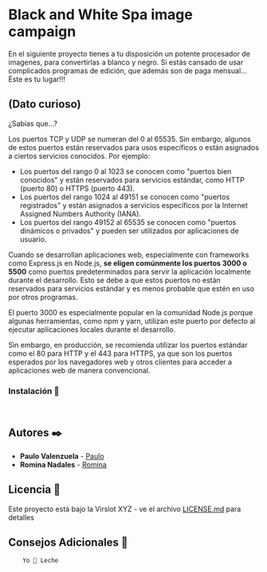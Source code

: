 # Black and White Spa image campaign
 En el siguiente proyecto tienes a tu disposición un potente procesador de imagenes, para convertirlas a blanco y negro. Si estás cansado de usar complicados programas de edición, que además son de paga mensual... Éste es tu lugar!!!

## (Dato curioso)

¿Sabías que...?

Los puertos TCP y UDP se numeran del 0 al 65535. Sin embargo, algunos de estos puertos están reservados para usos específicos o están asignados a ciertos servicios conocidos. Por ejemplo:

- Los puertos del rango 0 al 1023 se conocen como "puertos bien conocidos" y están reservados para servicios estándar, como HTTP (puerto 80) o HTTPS (puerto 443).
- Los puertos del rango 1024 al 49151 se conocen como "puertos registrados" y están asignados a servicios específicos por la Internet Assigned Numbers Authority (IANA).
- Los puertos del rango 49152 al 65535 se conocen como "puertos dinámicos o privados" y pueden ser utilizados por aplicaciones de usuario.

Cuando se desarrollan aplicaciones web, especialmente con frameworks como Express.js en Node.js, **se eligen comúnmente los puertos 3000 o 5500** como puertos predeterminados para servir la aplicación localmente durante el desarrollo. Esto se debe a que estos puertos no están reservados para servicios estándar y es menos probable que estén en uso por otros programas.

El puerto 3000 es especialmente popular en la comunidad Node.js porque algunas herramientas, como npm y yarn, utilizan este puerto por defecto al ejecutar aplicaciones locales durante el desarrollo.

Sin embargo, en producción, se recomienda utilizar los puertos estándar como el 80 para HTTP y el 443 para HTTPS, ya que son los puertos esperados por los navegadores web y otros clientes para acceder a aplicaciones web de manera convencional.


### Instalación 🔧

```npm i
```
```nodemon index.js
```
## Autores ✒️

- **Paulo Valenzuela** - [Paulo](https://github.com/pnadales)
- **Romina Nadales** - [Romina](https://github.com/Romstroke)

## Licencia 📄

Este proyecto está bajo la Virslot XYZ - ve el archivo [LICENSE.md](LICENSE.md) para detalles


## Consejos Adicionales 📝

        Yo 🥛 Leche

